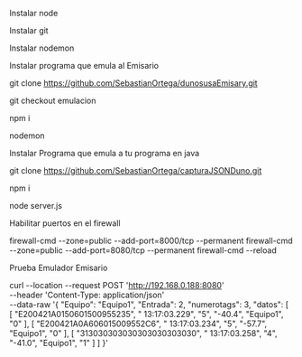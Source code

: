 Instalar node

Instalar git

Instalar nodemon

Instalar programa que emula al Emisario

git clone https://github.com/SebastianOrtega/dunosusaEmisary.git

git checkout emulacion

npm i

nodemon

Instalar Programa que emula a tu programa en java

git clone https://github.com/SebastianOrtega/capturaJSONDuno.git

npm i

node server.js

Habilitar puertos en el firewall

firewall-cmd --zone=public --add-port=8000/tcp --permanent
firewall-cmd --zone=public --add-port=8080/tcp --permanent
firewall-cmd --reload

Prueba Emulador Emisario

curl --location --request POST 'http://192.168.0.188:8080' \
--header 'Content-Type: application/json' \
--data-raw '{ "Equipo": "Equipo1",
"Entrada": 2,
"numerotags": 3,
"datos":
[ [ "E200421A0150601500955235",
" 13:17:03.229",
"5",
"-40.4",
"Equipo1",
"0" ],
[ "E200421A0A606015009552C6",
" 13:17:03.234",
"5",
"-57.7",
"Equipo1",
"0" ],
[ "313030303030303030303030",
" 13:17:03.258",
"4",
"-41.0",
"Equipo1",
"1" ] ] }'
